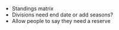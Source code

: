 
- Standings matrix
- Divisions need end date or add seasons?
- Allow people to say they need a reserve
